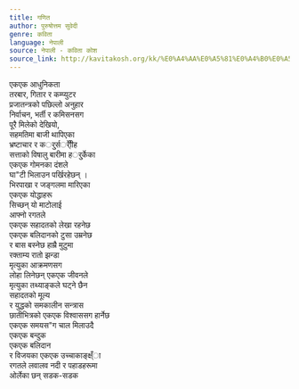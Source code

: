 ```yaml
---
title: गणित
author: पुरुषोत्तम सुवेदी
genre: कविता
language: नेपाली
source: नेपाली - कविता कोश
source_link: http://kavitakosh.org/kk/%E0%A4%AA%E0%A5%81%E0%A4%B0%E0%A5%81%E0%A4%B7%E0%A5%8B%E0%A4%A4%E0%A5%8D%E0%A4%A4%E0%A4%AE_%E0%A4%B8%E0%A5%81%E0%A4%B5%E0%A5%87%E0%A4%A6%E0%A5%80
---
```


एकएक आधुनिकता  
तरबार, गितार र कम्प्युटर  
प्रजातन्त्रको पछिल्लो अनुहार  
निर्वाचन, भर्ती र कमिसनसग  
पूरै मिलेको देखियो,  
सहमतिमा बाजी थापिएका  
भ्रष्टाचार र कर्ुर्सर्ीीेह  
सत्ताको विषालु बारीमा हर्ुर्केका  
एकएक गोमनका दंशले  
घा"टी भिलाउन पर्खिरहेछन् ।  
भिरपाखा र जङ्गलमा मारिएका  
एकएक योद्धाहरू  
सिच्छन् यो माटोलाई  
आफ्नो रगतले  
एकएक सहादतको लेखा रहनेछ  
एकएक बलिदानको टुसा उम्रनेछ  
र बास बस्नेछ हाम्रै मुटुमा  
रक्ताम्य रातो झन्डा  
मृत्युका आक्रमणसग  
लोहा लिनेछन् एकएक जीवनले  
मृत्युका तथ्याङ्कले घट्ने छैन  
सहादतको मूल्य  
र युद्धको समकालीन सन्त्रास  
छातीभित्रको एकएक विश्वाससग हार्नेछ  
एकएक समयस"ग चाल मिलाउदै  
एकएक बन्दुक  
एकएक बलिदान  
र विजयका एकएक उच्चाकाङ्क्ष्ँा  
रगतले लवालव नदी र पहाडहरूमा  
ओर्लेका छन् सडक-सडक

